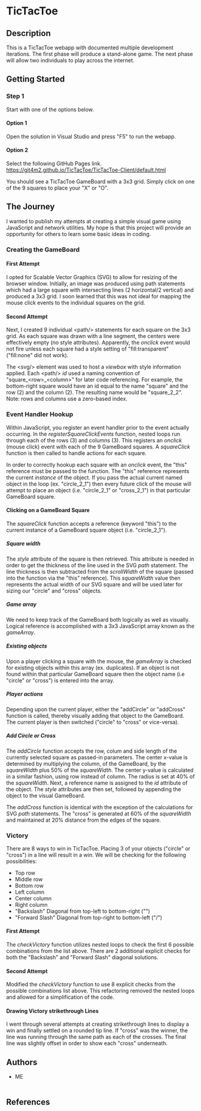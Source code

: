 # TicTacToe

## Description
This is a TicTacToe webapp with documented multiple development 
iterations. The first phase will produce a stand-alone game. The 
next phase will allow two individuals to play across the internet.

## Getting Started

### Step 1
Start with one of the options below.

#### Option 1
Open the solution in Visual Studio and 
press "F5" to run the webapp.

#### Option 2
Select the following GitHub Pages link.
https://git4m2.github.io/TicTacToe/TicTacToe-Client/default.html

You should see a TicTacToe GameBoard with a 3x3 grid.
Simply click on one of the 9 squares to place your "X" or "O".

## The Journey
I wanted to publish my attempts at creating a simple visual 
game using JavaScript and network utilities. My hope is that 
this project will provide an opportunity for others to learn 
some basic ideas in coding.

### Creating the GameBoard

#### First Attempt
I opted for Scalable Vector Graphics (SVG) to allow for resizing 
of the browser window. Initially, an image was produced using 
path statements which had a large square with intersecting lines 
(2 horizontal/2 vertical) and produced a 3x3 grid. I soon 
learned that this was not ideal for mapping the mouse click 
events to the individual squares on the grid.

#### Second Attempt
Next, I created 9 individual &lt;path/&gt; statements for each 
square on the 3x3 grid. As each square was drawn with a line 
segment, the centers were effectively empty (no style attributes). 
Apparently, the *onclick* event would not fire unless each square 
had a style setting of "fill:transparent" ("fill:none" did not work).

The &lt;svg/&gt; element was used to host a *viewbox* with style 
information applied. Each &lt;path/&gt; *id* used a naming convention 
of "square\_&lt;row&gt;\_&lt;column&gt;" for later code referencing. 
For example, the bottom-right square would have an id equal to the 
name "square" and the row (2) and the column (2). The resulting name 
would be "square\_2\_2". Note: rows and columns use a zero-based index.

### Event Handler Hookup
Within JavaScript, you register an event handler prior to the event 
actually occurring. In the *registerSquareClickEvents* function, 
nested loops run through each of the rows (3) and columns (3). This 
registers an *onclick* (mouse click) event with each of the 9 GameBoard 
squares. A *squareClick* function is then called to handle actions for 
each square. 

In order to correctly hookup each square with an *onclick* event, the 
"this" reference must be passed to the function. The "this" reference 
represents the current *instance* of the object. If you pass the actual 
current named object in the loop (ex. "circle_2_1") then every future 
click of the mouse will attempt to place an object (i.e. "circle_2_1" 
or "cross_2_1") in that particular GameBoard square.

#### Clicking on a GameBoard Square
The *squareClick* function accepts a reference (keyword "this") to the 
current instance of a GameBoard square object (i.e. "circle_2_1"). 

##### Square width
The *style* attribute of the square is then retrieved. This attribute 
is needed in order to get the thickness of the line used in the SVG 
*path* statement. The line thickness is then subtracted from the 
*scrollWidth* of the square (passed into the function via the "this" 
reference). This *squareWidth* value then represents the actual width 
of our SVG square and will be used later for sizing our "circle" and 
"cross" objects.

##### Game array
We need to keep track of the GameBoard both logically as well as 
visually. Logical reference is accomplished with a 3x3 JavaScript 
array known as the *gameArray*. 

##### Existing objects
Upon a player clicking a square with the mouse, the *gameArray* is 
checked for existing objects within this array (ex. duplicates). If an 
object is not found within that particular GameBoard square then the 
object name (i.e "circle" or "cross") is entered into the array. 

##### Player actions
Depending upon the current player, either the "addCircle" or "addCross" 
function is called, thereby visually adding that object to the 
GameBoard. The current player is then switched ("circle" to "cross" or 
vice-versa). 

##### Add Circle or Cross
The *addCircle* function accepts the row, colum and side length of the 
currently selected square as passed-in parameters. The center x-value 
is determined by multiplying the column, of the GameBoard, by the 
*squareWidth* plus 50% of the *squareWidth*. The center y-value is 
calculated in a similar fashion, using row instead of column. The 
radius is set at 40% of the *squareWidth*. Next, a reference name is 
assigned to the *id* attribute of the object. The *style* attributes 
are then set, followed by appending the object to the visual GameBoard. 

The *addCross* function is identical with the exception of the 
calculations for SVG *path* statements. The "cross" is generated at 60% 
of the *squareWidth* and maintained at 20% distance from the edges of 
the square. 

### Victory
There are 8 ways to win in TicTacToe. Placing 3 of your objects 
("circle" or "cross") in a line will result in a win. We will be 
checking for the following possibilities: 

* Top row
* Middle row
* Bottom row
* Left column
* Center column
* Right column
* "Backslash" Diagonal from top-left to bottom-right ("\")
* "Forward Slash" Diagonal from top-right to bottom-left ("/")

#### First Attempt
The *checkVictory* function utilizes nested loops to check the first 6 
possible combinations from the list above. There are 2 additional 
explicit checks for both the "Backslash" and "Forward Slash" diagonal 
solutions.

#### Second Attempt
Modified the *checkVictory* function to use 8 explicit checks from the 
possible combinations list above. This refactoring removed the nested 
loops and allowed for a simplification of the code.

#### Drawing Victory strikethrough Lines
I went through several attempts at creating strikethrough lines to 
display a win and finally settled on a rounded tip line. If "cross" 
was the winner, the line was running through the same path as each of 
the crosses. The final line was slightly offset in order to show each 
"cross" underneath.

## Authors
* ME
<br/><br/>

## References
<br/><br/>
